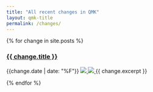 ```yaml
---
title: "All recent changes in QMK"
layout: qmk-title
permalink: /changes/
---
```


{% for change in site.posts %}
### <a href="{{ change.url }}">{{ change.title }}</a>
{{change.date | date: "%F"}}
<a href="https://github.com/qmk/qmk_firmware/commit/{{ change.commit }}">
    <img src="https://img.shields.io/badge/commit-{{ change.commit }}-lightgrey.svg" />
</a>
<a href="/changes/{{ change.category }}">
    <img src="https://img.shields.io/badge/category-{{ change.category }}-{{ site.data.categories[change.category].color }}.svg" />
</a>
{{ change.excerpt }}

{% endfor %}